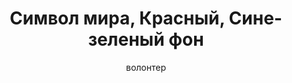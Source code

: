 ---
title: Символ мира, Красный, Сине-зеленый фон
description: Значок. 32 мм, ручная работа
author: волонтер
cost: 3000₸
---
